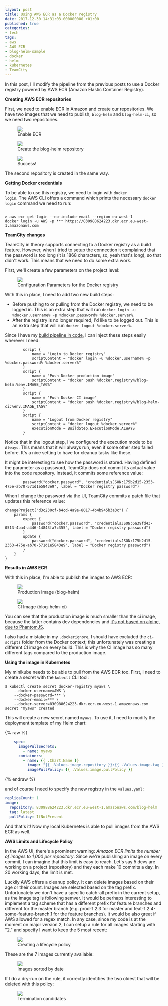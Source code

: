 ```yaml
---
layout: post
title: Using AWS ECR as a Docker registry
date: 2017-12-30 14:31:03.000000000 +01:00
published: true
categories:
- tech
tags:
- aws
- AWS ECR
- blog-helm-sample
- docker
- helm
- kubernetes
- TeamCity
---
```


In this post, I'll modify the pipeline from the previous posts to use a Docker registry powered by AWS ECR (Amazon Elastic Container Registry).

<!--more-->

<strong>Creating AWS ECR repositories</strong>

First, we need to enable ECR in Amazon and create our repositories. We have two images that we need to publish, <code>blog-helm</code> and <code>blog-helm-ci</code>, so we need two repositories.

<figure><img src="{{ site.baseurl }}/assets/2017/12/30/08_43_50-amazon-ecs.png" /><figcaption>Enable ECR</figcaption></figure>

<figure><img src="{{ site.baseurl }}/assets/2017/12/30/08_50_43-amazon-ecs.png" /><figcaption>Create the blog-helm repository</figcaption></figure>

<figure><img src="{{ site.baseurl }}/assets/2017/12/30/08_58_05-amazon-ecs.png" /><figcaption>Success!</figcaption></figure>

The second repository is created in the same way.

<strong>Getting Docker credentials</strong>

To be able to use this registry, we need to login with <code>docker login</code>. The AWS CLI offers a command which prints the necessary <code>docker login</code> command we need to run:

```

> aws ecr get-login --no-include-email --region eu-west-1
docker login -u AWS -p *** https://830988624223.dkr.ecr.eu-west-1.amazonaws.com

```

<strong>TeamCity changes</strong>

TeamCity in theory supports connecting to a Docker registry as a build feature. However, when I tried to setup the connection it complained that the password is too long (it is 1868 characters, so, yeah that's long), so that didn't work. This means that we need to do some extra work.

First, we'll create a few parameters on the project level:

<figure><img src="{{ site.baseurl }}/assets/2017/12/30/13_21_50-blog-helm-project-_-parameters-e28094-teamcity.png" /><figcaption>Configuration Parameters for the Docker registry</figcaption></figure>

With this in place, I need to add two new build steps:
<ul>
<li>Before pushing to or pulling from the Docker registry, we need to be logged in. This is an extra step that will run <code>docker login -u %docker.username% -p %docker.password% %docker.server%</code>.</li>
<li>After the registry is no longer required, I'd like to be logged out. This is an extra step that will run <code>docker logout %docker.server%</code>.</li>
</ul>

Since I have my <a href="{{ site.baseurl }}/2017/12/25/build-configurations-as-code-with-teamcity.html">build pipeline in code</a>, I can inject these steps easily wherever I need:

```
        script {
            name = "Login to Docker registry"
            scriptContent = "docker login -u %docker.username% -p %docker.password% %docker.server%"
        }
        script {
            name = "Push Docker production image"
            scriptContent = "docker push %docker.registry%/blog-helm:%env.IMAGE_TAG%"
        }
        script {
            name = "Push Docker CI image"
            scriptContent = "docker push %docker.registry%/blog-helm-ci:%env.IMAGE_TAG%"
        }
        script {
            name = "Logout from Docker registry"
            scriptContent = "docker logout %docker.server%"
            executionMode = BuildStep.ExecutionMode.ALWAYS
        }
```

Notice that in the logout step, I've configured the execution mode to be <code>Always</code>. This means that it will always run, even if some other step failed before. It's a nice setting to have for cleanup tasks like these.

It might be interesting to see how the password is stored. Having defined the parameter as a password, TeamCity does not commit its actual value into the code repository. Instead, it commits some reference value:

```
        password("docker.password", "credentialsJSON:175b2d15-2353-475e-ab70-571d1e5843e9", label = "Docker registry password")
```

When I change the password via the UI, TeamCity commits a patch file that updates this reference value:

```
changeProject("d3c230cf-b4cd-4a9e-8017-4b4b945b3a3c") {
    params {
        expect {
            password("docker.password", "credentialsJSON:6a39fd43-0513-4ba4-a446-14843fa7c355", label = "Docker registry password")
        }
        update {
            password("docker.password", "credentialsJSON:175b2d15-2353-475e-ab70-571d1e5843e9", label = "Docker registry password")
        }
    }
}
```

<strong>Results in AWS ECR</strong>

With this in place, I'm able to publish the images to AWS ECR:

<figure><img src="{{ site.baseurl }}/assets/2017/12/30/13_39_36-amazon-ecs.png" /><figcaption>Production Image (blog-helm)</figcaption></figure>

<figure><img src="{{ site.baseurl }}/assets/2017/12/30/13_40_19-amazon-ecs.png" /><figcaption>CI Image (blog-helm-ci)</figcaption></figure>

You can see that the production image is much smaller than the ci image, because the latter contains dev dependencies and <a href="{{ site.baseurl }}/2017/12/29/adding-webdriverio-tests.html">it's not based on alpine, due to PhantomJS</a>.

I also had a mistake in my <code>.dockerignore</code>, I should have excluded the <code>ci-scripts</code> folder from the Docker context; this unfortunately was creating a different CI image on every build. This is why the CI image has so many different tags compared to the production image.

<strong>Using the image in Kubernetes</strong>

My minikube needs to be able to pull from the AWS ECR too. First, I need to create a secret with the <code>kubectl</code> CLI tool:

```
$ kubectl create secret docker-registry myaws \
    --docker-username=AWS \
    --docker-password=*** \
    --docker-email=*** \
    --docker-server=830988624223.dkr.ecr.eu-west-1.amazonaws.com
secret "myaws" created
```

This will create a new secret named <code>myaws</code>. To use it, I need to modify the deployment template of my Helm chart:

{% raw %}
```yml
    spec:
      imagePullSecrets:
        - name: myaws
      containers:
        - name: {{ .Chart.Name }}
          image: "{{ .Values.image.repository }}:{{ .Values.image.tag }}"
          imagePullPolicy: {{ .Values.image.pullPolicy }}
```
{% endraw %}

and of course I need to specify the new registry in the <code>values.yaml</code>:

```yml
replicaCount: 1
image:
  repository: 830988624223.dkr.ecr.eu-west-1.amazonaws.com/blog-helm
  tag: latest
  pullPolicy: IfNotPresent
```

And that's it! Now my local Kubernetes is able to pull images from the AWS ECR as well.

<strong>AWS Limits and Lifecycle Policy</strong>

In the AWS UI, there's a prominent warning: <em>Amazon ECR limits the number of images to 1,000 per repository</em>. Since we're publishing an image on every commit, I can imagine that this limit is easy to reach. Let's say 5 devs are working on a project (repository) and they each make 10 commits a day. In 20 working days, the limit is met.

Luckily AWS offers a cleanup policy. It can delete images based on their age or their count. Images are selected based on the tag prefix. Unfortunately we don't have a specific catch-all prefix in the current setup, as the image tag is following semver. It would be perhaps interesting to implement a tag scheme that has a different prefix for feature branches and different for the master branch (e.g. prod-1.2.3 for master and feat-1.2.4-some-feature-branch.1 for the feature branches). It would be also great if AWS allowed for a regex match. In any case, since my code is at the moment on major version 2, I can setup a rule for all images starting with "2." and specify I want to keep the 5 most recent:

<figure><img src="{{ site.baseurl }}/assets/2017/12/30/14_18_17-amazon-ecs.png" /><figcaption>Creating a lifecycle policy</figcaption></figure>

These are the 7 images currently available:

<figure><img src="{{ site.baseurl }}/assets/2017/12/30/14_19_59-amazon-ecs.png" /><figcaption>Images sorted by date</figcaption></figure>

If I do a dry-run on the rule, it correctly identifies the two oldest that will be deleted with this policy:

<figure><img src="{{ site.baseurl }}/assets/2017/12/30/14_19_15-amazon-ecs.png" /><figcaption>Termination candidates</figcaption></figure>
